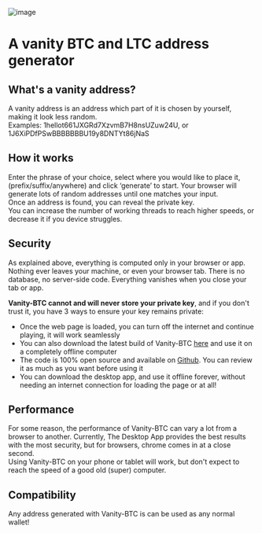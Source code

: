 ![image](https://user-images.githubusercontent.com/77520157/123561829-8d743400-d75f-11eb-90fa-378c1f7d0011.png)

# A vanity BTC and LTC address generator

## What's a vanity address?

A vanity address is an address which part of it is chosen by yourself, making it look less random.  
Examples:  1hellot661JXGRd7XzvmB7H8nsUZuw24U, or  1J6XiPDfPSwBBBBBBBU19y8DNTYt86jNaS

## How it works

Enter the phrase of your choice, select where you would like to place it, (prefix/suffix/anywhere) and click ‘generate’ to start. Your browser will generate lots of random addresses until one matches your input.  
Once an address is found, you can reveal the private key.  
You can increase the number of working threads to reach higher speeds, or decrease it if you device struggles.  

## Security

As explained above, everything is computed only in your browser or app. Nothing ever leaves your machine, or even your browser tab. There is no database, no server-side code. Everything vanishes when you close your tab or app.  
  
**Vanity-BTC cannot and will never store your private key**, and if you don't trust it, you have 3 ways to ensure your key remains private:  
- Once the web page is loaded, you can turn off the internet and continue playing, it will work seamlessly  
- You can also download the latest build of Vanity-BTC  [here](https://github.com/Joshua-Zou/vanity-btc)  and use it on a completely offline computer  
- The code is 100% open source and available on  [Github](https://github.com/Joshua-Zou/vanity-btc). You can review it as much as you want before using it 
- You can download the desktop app, and use it offline forever, without needing an internet connection for loading the page or at all! 
  

## Performance

For some reason, the performance of Vanity-BTC can vary a lot from a browser to another. Currently, The Desktop App provides the best results with the most security, but for browsers, chrome comes in at a close second.  
Using Vanity-BTC on your phone or tablet will work, but don't expect to reach the speed of a good old (super) computer.

## Compatibility

Any address generated with Vanity-BTC is can be used as any normal wallet!
